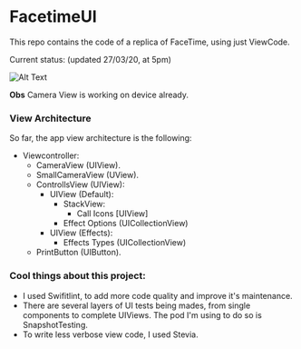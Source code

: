 # FacetimeUI
This repo contains the code of a replica of FaceTime, using just ViewCode.

Current status: (updated 27/03/20, at 5pm)

![Alt Text](https://media.giphy.com/media/chiCsn8N6emjMFomNz/giphy.gif)

**Obs** Camera View is working on device already.

### View Architecture
So far, the app view architecture is the following:
- Viewcontroller:
    - CameraView (UIView).
    - SmallCameraView (UView).
    - ControllsView (UIView):
        - UIView (Default): 
          - StackView: 
            - Call Icons [UIView]
          - Effect Options (UICollectionView)
        - UIView (Effects):
          - Effects Types (UICollectionView)
    - PrintButton (UIButton).

### Cool things about this project:
- I used Swifitlint, to add more code quality and improve it's maintenance.
- There are several layers of UI tests being mades, from single components to complete UIViews. The pod I'm using to do so is SnapshotTesting.
- To write less verbose view code, I used Stevia. 
